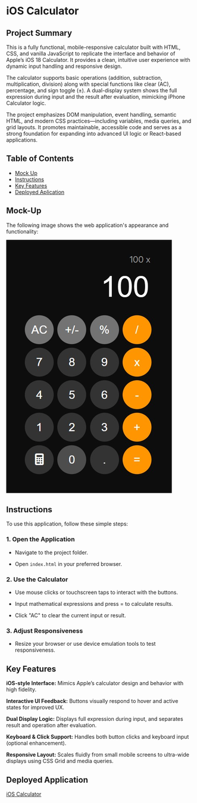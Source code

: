 # iOS Calculator

## Project Summary

This is a fully functional, mobile-responsive calculator built with HTML, CSS, and vanilla JavaScript to replicate the interface and behavior of Apple’s iOS 18 Calculator. It provides a clean, intuitive user experience with dynamic input handling and responsive design.

The calculator supports basic operations (addition, subtraction, multiplication, division) along with special functions like clear (AC), percentage, and sign toggle (±). A dual-display system shows the full expression during input and the result after evaluation, mimicking iPhone Calculator logic.

The project emphasizes DOM manipulation, event handling, semantic HTML, and modern CSS practices—including variables, media queries, and grid layouts. It promotes maintainable, accessible code and serves as a strong foundation for expanding into advanced UI logic or React-based applications.

## Table of Contents

- [Mock Up](#mock-up)
- [Instructions](#instructions)
- [Key Features](#key-features)
- [Deployed Aplication](#deployed-application)

## Mock-Up

The following image shows the web application's appearance and functionality:

![iOS Calculator](./assets/images/iOS-Calculator.jpg)

## Instructions

To use this application, follow these simple steps:

### 1. Open the Application

- Navigate to the project folder.

- Open `index.html` in your preferred browser.

### 2. Use the Calculator

- Use mouse clicks or touchscreen taps to interact with the buttons.

- Input mathematical expressions and press = to calculate results.

- Click "AC" to clear the current input or result.

### 3. Adjust Responsiveness

- Resize your browser or use device emulation tools to test responsiveness.

## Key Features

**iOS-style Interface:** Mimics Apple’s calculator design and behavior with high fidelity.

**Interactive UI Feedback:** Buttons visually respond to hover and active states for improved UX.

**Dual Display Logic:** Displays full expression during input, and separates result and operation after evaluation.

**Keyboard & Click Support:** Handles both button clicks and keyboard input (optional enhancement).

**Responsive Layout:** Scales fluidly from small mobile screens to ultra-wide displays using CSS Grid and media queries.

## Deployed Application

[iOS Calculator](https://gilmerperez.github.io/ios-calculator/)